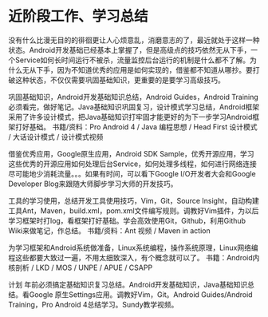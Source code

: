 近阶段工作、学习总结
=================
没有什么比漫无目的的徘徊更让人心烦意乱，消磨意志的了，最近就处于这样一种状态。Android开发基础已经基本上掌握了，但是高级点的技巧依然无从下手，一个Service如何长时间运行不被杀，流量监控后台运行的机制是什么都不了解。为什么无从下手，因为不知道优秀的应用是如何实现的，借鉴都不知道从哪抄。要打破这种状态，不仅仅需要巩固基础知识，更重要的是要学习高级技巧。

巩固基础知识，Android开发基础知识总结，Android Guides，Android Training必须看完，做好笔记。Java基础知识巩固复习，设计模式学习总结，Android框架采用了许多设计模式，把Java基础知识打牢固才能更好的为下一步学习Android框架打好基础。 书籍/资料：Pro Android 4 / Java 编程思想 / Head First 设计模式 / 大话设计模式 / 设计模式视频

借鉴优秀应用，Google原生应用，Android SDK Sample，优秀开源应用，学习这些优秀的开源应用如何处理后台Service，如何处理多线程，如何进行网络连接尽可能地少消耗流量。。。如果有时间，可以看下Google I/O开发者大会和Google Developer Blog来跟随大师脚步学习大师的开发技巧。

工具的学习使用，总结开发工具使用技巧，Vim，Git，Source Insight，自动构建工具Ant，Maven，build.xml，pom.xml文件编写规则。调教好Vim插件，为以后学习框架时打log，看框架打好基础。学会高效使用Git，Github，利用Github Wiki来做笔记，作总结。 书籍/资料：Ant 视频 / Maven in action

为学习框架和Android系统做准备，Linux系统编程，操作系统原理，Linux网络编程这些都要大致过一遍，不用太细致深入，有个概念就可以了。 书籍：Android内核剖析 / LKD / MOS / UNPE / APUE / CSAPP


计划
年前必须搞定基础知识复习总结。Android开发基础知识，Java基础知识总结。看Google 原生Settings应用。调教好Vim，Git。Android Guides/Android Training，Pro Android 4总结学习。Sundy教学视频。